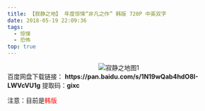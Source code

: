 ```yaml
---
title: 【寂静之地】 年度惊悚“非凡之作” 韩版 720P 中英双字
date: 2018-05-19 22:09:36
tags:
  - 惊悚
  - 恐怖
top: true
---
```

<div align=center>
    <img src="/assets/images/a/1/jjzd/1.jpg" alt="寂静之地图1">
</div>
<!-- more -->
百度网盘下载链接：
<b>https://pan.baidu.com/s/1N19wQab4hdO8I-LWVcVU1g</b>
提取码：<b>gixc</b>

注意：目前是<span style="color: red">韩版</span>
